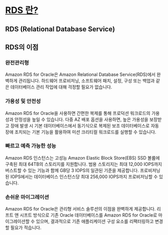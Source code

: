 # [RDS 란?](https://aws.amazon.com/ko/rds/oracle/)

## RDS (Relational Database Service)

## RDS의 이점
### 완전관리형
Amazon RDS for Oracle은 Amazon Relational Database Service(RDS)에서 완벽하게 관리됩니다. 하드웨어 프로비저닝, 소프트웨어 패치, 설정, 구성 또는 백업과 같은 데이터베이스 관리 작업에 대해 걱정할 필요가 없습니다.
### 가용성 및 안전성
Amazon RDS for Oracle을 사용하면 간편한 복제를 통해 프로덕션 워크로드의 가용성과 안정성을 높일 수 있습니다. 다중 AZ 배포 옵션을 사용하면, 높은 가용성을 보장받고 장애 발생 시 기본 데이터베이스에서 동기식으로 복제된 보조 데이터베이스로 자동 장애 조치되는 기본 기능을 활용하여 미션 크리티컬 워크로드를 실행할 수 있습니다.

### 빠르고 예측 가능한 성능
Amazon RDS 인스턴스는 고성능 Amazon Elastic Block Store(EBS) SSD 볼륨에 구축된 최대 64TB의 스토리지를 지원합니다. 범용 스토리지는 최대 12,000 IOPS까지 버스트할 수 있는 기능과 함께 GB당 3 IOPS의 일관된 기준을 제공합니다. 프로비저닝된 IOPS에서는 데이터베이스 인스턴스당 최대 256,000 IOPS까지 프로비저닝할 수 있습니다.

### 손쉬운 마이그레이션
Amazon RDS for Oracle은 관리형 서비스 솔루션의 이점을 완벽하게 제공합니다. 리프트 앤 시프트 방식으로 기존 Oracle 데이터베이스를 Amazon RDS for Oracle로 마이그레이션할 수 있으며, 결과적으로 기존 애플리케이션 구성 요소를 리팩터링하고 변경할 필요가 적습니다.
